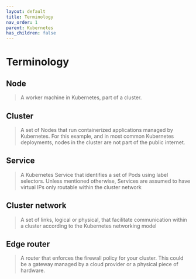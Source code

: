 ```yaml
---
layout: default
title: Terminology
nav_order: 1
parent: Kubernetes
has_children: false
---
```

# Terminology
## Node
>A worker machine in Kubernetes, part of a cluster.

## Cluster
>A set of Nodes that run containerized applications managed by Kubernetes. For this example, and in most common Kubernetes deployments, nodes in the cluster are not part of the public internet.

## Service
>A Kubernetes Service that identifies a set of Pods using label selectors. Unless mentioned otherwise, Services are assumed to have virtual IPs only routable within the cluster network

## Cluster network
>A set of links, logical or physical, that facilitate communication within a cluster according to the Kubernetes networking model

## Edge router
>A router that enforces the firewall policy for your cluster. This could be a gateway managed by a cloud provider or a physical piece of hardware.